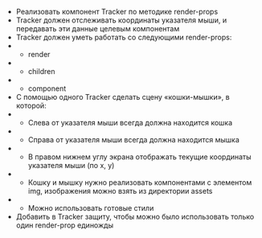 -   Реализовать компонент Tracker по методике render-props
-   Tracker должен отслеживать координаты указателя мыши, и передавать эти данные целевым компонентам
-   Tracker должен уметь работать со следующими render-props:
-   -   render
-   -   children
-   -   component
-   С помощью одного Tracker сделать сцену «кошки-мышки», в которой:
-   -   Слева от указателя мыши всегда должна находится кошка
-   -   Справа от указателя мыши всегда должна находится мышка
-   -   В правом нижнем углу экрана отображать текущие координаты указателя мыши (по x, y)
-   -   Кошку и мышку нужно реализовать компонентами с элементом img, изображения можно взять из директории assets
-   -   Можно использовать готовые стили
-   Добавить в Tracker защиту, чтобы можно было использовать только один render-prop единожды
